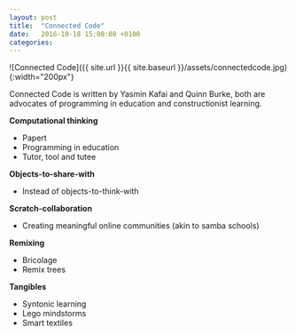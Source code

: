 ```yaml
---
layout: post
title:  "Connected Code"
date:   2016-10-18 15:00:00 +0100
categories:
---
```


![Connected Code]({{ site.url }}{{ site.baseurl }}/assets/connectedcode.jpg){:width="200px"}

Connected Code is written by Yasmin Kafai and Quinn Burke, both are advocates of programming in education and constructionist learning.

**Computational thinking**

- Papert
- Programming in education
- Tutor, tool and tutee

**Objects-to-share-with**

- Instead of objects-to-think-with

**Scratch-collaboration**

- Creating meaningful online communities (akin to samba schools)

**Remixing**

- Bricolage
- Remix trees

**Tangibles**

- Syntonic learning
- Lego mindstorms
- Smart textiles
